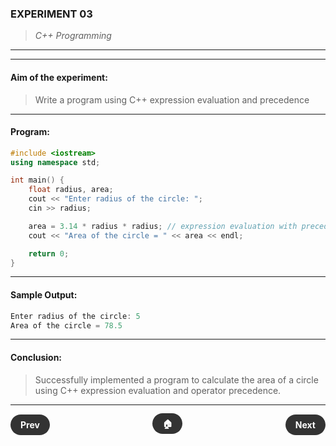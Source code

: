 ### **EXPERIMENT 03**
> *C++ Programming*

---
---

#### **Aim of the experiment:**
> Write a program using C++ expression evaluation and precedence  

---

#### **Program:**
```cpp
#include <iostream>
using namespace std;

int main() {
    float radius, area;
    cout << "Enter radius of the circle: ";
    cin >> radius;

    area = 3.14 * radius * radius; // expression evaluation with precedence
    cout << "Area of the circle = " << area << endl;

    return 0;
}
```

---

#### **Sample Output:**
```cpp
Enter radius of the circle: 5
Area of the circle = 78.5
```

---

#### **Conclusion:**
> Successfully implemented a program to calculate the area of a circle using C++ expression evaluation and operator precedence.

---
<div style="display: flex; justify-content: space-between; align-items: center; margin: 20px 0;">
  <div style="text-align: left;">
    <a href="2.html" style="background: #333; color: white; padding: 8px 16px; border-radius: 20px; text-decoration: none; font-weight: bold;">Prev</a>
  </div>
  <div style="text-align: center;">
    <a href="../" style="background: #333; color: white; padding: 8px 16px; border-radius: 20px; text-decoration: none; font-weight: bold;">🏠</a>
  </div>
  <div style="text-align: right;">
    <a href="4.html" style="background: #333; color: white; padding: 8px 16px; border-radius: 20px; text-decoration: none; font-weight: bold;">Next</a>
  </div>
</div>